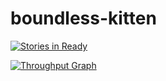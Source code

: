 # boundless-kitten

[![Stories in Ready](https://badge.waffle.io/boundless-kitten/boundless-kitten.svg?label=ready&title=Ready)](http://waffle.io/boundless-kitten/boundless-kitten)

[![Throughput Graph](https://graphs.waffle.io/boundless-kitten/boundless-kitten/throughput.svg)](https://waffle.io/boundless-kitten/boundless-kitten/metrics)
